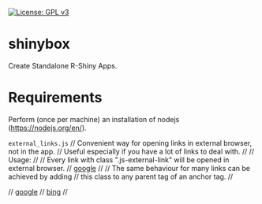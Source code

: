 [![License: GPL v3](https://img.shields.io/badge/License-GPL%20v3-blue.svg)](http://www.gnu.org/licenses/gpl-3.0)

# shinybox
Create Standalone R-Shiny Apps.


# Requirements

Perform (once per machine) an installation of nodejs (https://nodejs.org/en/).

`external_links.js`
// Convenient way for opening links in external browser, not in the app.
// Useful especially if you have a lot of links to deal with.
//
// Usage:
//
// Every link with class ".js-external-link" will be opened in external browser.
// <a class="js-external-link" href="http://google.com">google</a>
//
// The same behaviour for many links can be achieved by adding
// this class to any parent tag of an anchor tag.
// <p class="js-external-link">
//    <a href="http://google.com">google</a>
//    <a href="http://bing.com">bing</a>
// </p>
